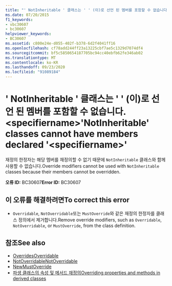 ```yaml
---
title: "' NotInheritable ' 클래스는 ' ' (이)로 선언 된 멤버를 포함할 수 없습니다. <specifiername>"
ms.date: 07/20/2015
f1_keywords:
- vbc30607
- bc30607
helpviewer_keywords:
- BC30607
ms.assetid: c800e24e-d055-402f-b378-6d2f4041ff16
ms.openlocfilehash: cf78add244ff23a13225cbf7ae5c1329d7074df4
ms.sourcegitcommit: bf5c5850654187705bc94cc40ebfb62fe346ab02
ms.translationtype: MT
ms.contentlocale: ko-KR
ms.lasthandoff: 09/23/2020
ms.locfileid: "91089184"
---
```

# <a name="notinheritable-classes-cannot-have-members-declared-specifiername"></a><span data-ttu-id="3f3dc-102">' NotInheritable ' 클래스는 ' ' (이)로 선언 된 멤버를 포함할 수 없습니다. \<specifiername></span><span class="sxs-lookup"><span data-stu-id="3f3dc-102">'NotInheritable' classes cannot have members declared '\<specifiername>'</span></span>

<span data-ttu-id="3f3dc-103">재정의 한정자는 해당 멤버를 재정의할 수 없기 때문에 `NotInheritable` 클래스와 함께 사용할 수 없습니다.</span><span class="sxs-lookup"><span data-stu-id="3f3dc-103">Override modifiers cannot be used with `NotInheritable` classes because their members cannot be overridden.</span></span>  
  
 <span data-ttu-id="3f3dc-104">**오류 ID:** BC30607</span><span class="sxs-lookup"><span data-stu-id="3f3dc-104">**Error ID:** BC30607</span></span>  
  
## <a name="to-correct-this-error"></a><span data-ttu-id="3f3dc-105">이 오류를 해결하려면</span><span class="sxs-lookup"><span data-stu-id="3f3dc-105">To correct this error</span></span>  
  
- <span data-ttu-id="3f3dc-106">`Overridable`, `NotOverridable`또는 `MustOverride`와 같은 재정의 한정자를 클래스 정의에서 제거합니다.</span><span class="sxs-lookup"><span data-stu-id="3f3dc-106">Remove override modifiers, such as `Overridable`, `NotOverridable`, or `MustOverride`, from the class definition.</span></span>  
  
## <a name="see-also"></a><span data-ttu-id="3f3dc-107">참조</span><span class="sxs-lookup"><span data-stu-id="3f3dc-107">See also</span></span>

- [<span data-ttu-id="3f3dc-108">Overrides</span><span class="sxs-lookup"><span data-stu-id="3f3dc-108">Overridable</span></span>](../language-reference/modifiers/overridable.md)
- [<span data-ttu-id="3f3dc-109">NotOverridable</span><span class="sxs-lookup"><span data-stu-id="3f3dc-109">NotOverridable</span></span>](../language-reference/modifiers/notoverridable.md)
- [<span data-ttu-id="3f3dc-110">New</span><span class="sxs-lookup"><span data-stu-id="3f3dc-110">MustOverride</span></span>](../language-reference/modifiers/mustoverride.md)
- [<span data-ttu-id="3f3dc-111">파생 클래스의 속성 및 메서드 재정의</span><span class="sxs-lookup"><span data-stu-id="3f3dc-111">Overriding properties and methods in derived classes</span></span>](../programming-guide/language-features/objects-and-classes/inheritance-basics.md#overriding-properties-and-methods-in-derived-classes)
